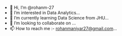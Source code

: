 - 👋 Hi, I’m @rohanm-27
- 👀 I’m interested in Data Analytics...
- 🌱 I’m currently learning Data Science from JHU...
- 💞️ I’m looking to collaborate on ...
- 📫 How to reach me :- rohanmaniyar27@gmail.com...

<!---
rohanm-27/rohanm-27 is a ✨ special ✨ repository because its `README.md` (this file) appears on your GitHub profile.
You can click the Preview link to take a look at your changes.
--->
